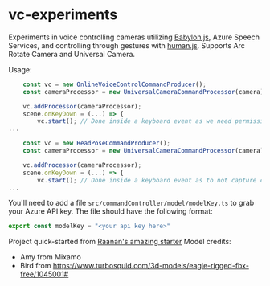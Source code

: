# vc-experiments

Experiments in voice controlling cameras utilizing [Babylon.js](https://babylonjs.com), Azure Speech Services, and controlling through gestures with [human.js](https://github.com/vladmandic/human). Supports Arc Rotate Camera and Universal Camera.

Usage:

```javascript
    const vc = new OnlineVoiceControlCommandProducer();
    const cameraProcessor = new UniversalCameraCommandProcessor(camera);

    vc.addProcessor(cameraProcessor);
    scene.onKeyDown = (...) => {
        vc.start(); // Done inside a keyboard event as we need permission from user to listen to mic
...
```

```javascript
    const vc = new HeadPoseCommandProducer();
    const cameraProcessor = new UniversalCameraCommandProcessor(camera);

    vc.addProcessor(cameraProcessor);
    scene.onKeyDown = (...) => {
        vc.start(); // Done inside a keyboard event as to not capture camera from start
...
```

You'll need to add a file `src/commandController/model/modelKey.ts` to grab your Azure API key. The file should have the following format:

```javascript
export const modelKey = "<your api key here>"
```

Project quick-started from [Raanan's amazing starter](https://github.com/RaananW/babylonjs-webpack-es6)
Model credits:
* Amy from Mixamo
* Bird from https://www.turbosquid.com/3d-models/eagle-rigged-fbx-free/1045001#